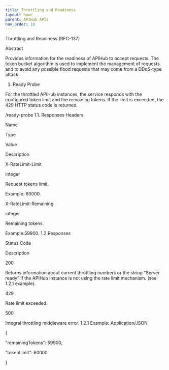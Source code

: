 ```yaml
---
title: Throttling and Readiness 
layout: home
parent: APIHub APIs
nav_order: 18
---
```


Throttling and Readiness (RFC-137)

Abstract

Provides information for the readiness of APIHub to accept requests. The token bucket algorithm is used to implement the management of requests and to avoid any possible flood requests that may come from a DDoS-type attack.
1. Ready Probe

For the throttled APIHub instances, the service responds with the configured token limit and the remaining tokens. If the limit is exceeded, the 429 HTTP status code is returned.

	

/ready-probe
1.1. Responses Headers

Name
	

Type
	

Value
	

Description

X-RateLimit-Limit
	

integer
	

	

Request tokens limit.

Example: 60000.

X-RateLimit-Remaining
	

integer
	

	

Remaining tokens.

Example:59900.
1.2 Responses

Status Code
	

Description

200
	

Returns information about current throttling numbers or the string “Server ready” if the APIHub instance is not using the rate limit mechanism. (see 1.2.1 example).

429
	

Rate limit exceeded.

500
	

Integral throttling middleware error.
1.2.1 Example: Application/JSON

{

 "remainingTokens": 59900,

 "tokenLimit": 60000

}

